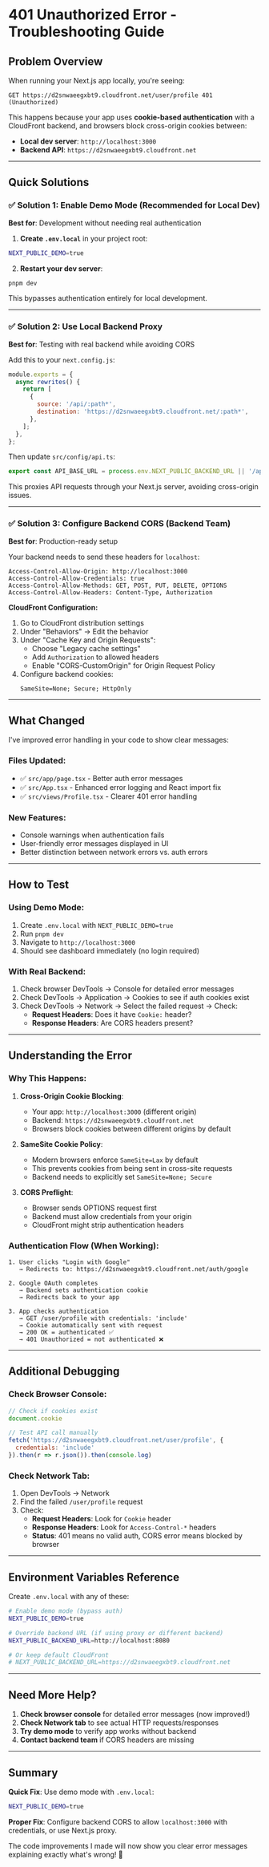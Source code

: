 # 401 Unauthorized Error - Troubleshooting Guide

## Problem Overview

When running your Next.js app locally, you're seeing:
```
GET https://d2snwaeegxbt9.cloudfront.net/user/profile 401 (Unauthorized)
```

This happens because your app uses **cookie-based authentication** with a CloudFront backend, and browsers block cross-origin cookies between:
- **Local dev server**: `http://localhost:3000` 
- **Backend API**: `https://d2snwaeegxbt9.cloudfront.net`

---

## Quick Solutions

### ✅ Solution 1: Enable Demo Mode (Recommended for Local Dev)

**Best for**: Development without needing real authentication

1. **Create `.env.local`** in your project root:
```bash
NEXT_PUBLIC_DEMO=true
```

2. **Restart your dev server**:
```bash
pnpm dev
```

This bypasses authentication entirely for local development.

---

### ✅ Solution 2: Use Local Backend Proxy

**Best for**: Testing with real backend while avoiding CORS

Add this to your `next.config.js`:

```javascript
module.exports = {
  async rewrites() {
    return [
      {
        source: '/api/:path*',
        destination: 'https://d2snwaeegxbt9.cloudfront.net/:path*',
      },
    ];
  },
};
```

Then update `src/config/api.ts`:
```typescript
export const API_BASE_URL = process.env.NEXT_PUBLIC_BACKEND_URL || '/api';
```

This proxies API requests through your Next.js server, avoiding cross-origin issues.

---

### ✅ Solution 3: Configure Backend CORS (Backend Team)

**Best for**: Production-ready setup

Your backend needs to send these headers for `localhost`:

```
Access-Control-Allow-Origin: http://localhost:3000
Access-Control-Allow-Credentials: true
Access-Control-Allow-Methods: GET, POST, PUT, DELETE, OPTIONS
Access-Control-Allow-Headers: Content-Type, Authorization
```

**CloudFront Configuration:**
1. Go to CloudFront distribution settings
2. Under "Behaviors" → Edit the behavior
3. Under "Cache Key and Origin Requests":
   - Choose "Legacy cache settings"
   - Add `Authorization` to allowed headers
   - Enable "CORS-CustomOrigin" for Origin Request Policy
4. Configure backend cookies:
   ```
   SameSite=None; Secure; HttpOnly
   ```

---

## What Changed

I've improved error handling in your code to show clear messages:

### Files Updated:
- ✅ `src/app/page.tsx` - Better auth error messages
- ✅ `src/App.tsx` - Enhanced error logging and React import fix
- ✅ `src/views/Profile.tsx` - Clearer 401 error handling

### New Features:
- Console warnings when authentication fails
- User-friendly error messages displayed in UI
- Better distinction between network errors vs. auth errors

---

## How to Test

### Using Demo Mode:
1. Create `.env.local` with `NEXT_PUBLIC_DEMO=true`
2. Run `pnpm dev`
3. Navigate to `http://localhost:3000`
4. Should see dashboard immediately (no login required)

### With Real Backend:
1. Check browser DevTools → Console for detailed error messages
2. Check DevTools → Application → Cookies to see if auth cookies exist
3. Check DevTools → Network → Select the failed request → Check:
   - **Request Headers**: Does it have `Cookie:` header?
   - **Response Headers**: Are CORS headers present?

---

## Understanding the Error

### Why This Happens:

1. **Cross-Origin Cookie Blocking**:
   - Your app: `http://localhost:3000` (different origin)
   - Backend: `https://d2snwaeegxbt9.cloudfront.net`
   - Browsers block cookies between different origins by default

2. **SameSite Cookie Policy**:
   - Modern browsers enforce `SameSite=Lax` by default
   - This prevents cookies from being sent in cross-site requests
   - Backend needs to explicitly set `SameSite=None; Secure`

3. **CORS Preflight**:
   - Browser sends OPTIONS request first
   - Backend must allow credentials from your origin
   - CloudFront might strip authentication headers

### Authentication Flow (When Working):

```
1. User clicks "Login with Google"
   → Redirects to: https://d2snwaeegxbt9.cloudfront.net/auth/google

2. Google OAuth completes
   → Backend sets authentication cookie
   → Redirects back to your app

3. App checks authentication
   → GET /user/profile with credentials: 'include'
   → Cookie automatically sent with request
   → 200 OK = authenticated ✅
   → 401 Unauthorized = not authenticated ❌
```

---

## Additional Debugging

### Check Browser Console:
```javascript
// Check if cookies exist
document.cookie

// Test API call manually
fetch('https://d2snwaeegxbt9.cloudfront.net/user/profile', {
  credentials: 'include'
}).then(r => r.json()).then(console.log)
```

### Check Network Tab:
1. Open DevTools → Network
2. Find the failed `/user/profile` request
3. Check:
   - **Request Headers**: Look for `Cookie` header
   - **Response Headers**: Look for `Access-Control-*` headers
   - **Status**: 401 means no valid auth, CORS error means blocked by browser

---

## Environment Variables Reference

Create `.env.local` with any of these:

```bash
# Enable demo mode (bypass auth)
NEXT_PUBLIC_DEMO=true

# Override backend URL (if using proxy or different backend)
NEXT_PUBLIC_BACKEND_URL=http://localhost:8080

# Or keep default CloudFront
# NEXT_PUBLIC_BACKEND_URL=https://d2snwaeegxbt9.cloudfront.net
```

---

## Need More Help?

1. **Check browser console** for detailed error messages (now improved!)
2. **Check Network tab** to see actual HTTP requests/responses
3. **Try demo mode** to verify app works without backend
4. **Contact backend team** if CORS headers are missing

---

## Summary

**Quick Fix**: Use demo mode with `.env.local`:
```bash
NEXT_PUBLIC_DEMO=true
```

**Proper Fix**: Configure backend CORS to allow `localhost:3000` with credentials, or use Next.js proxy.

The code improvements I made will now show you clear error messages explaining exactly what's wrong! 🎉

